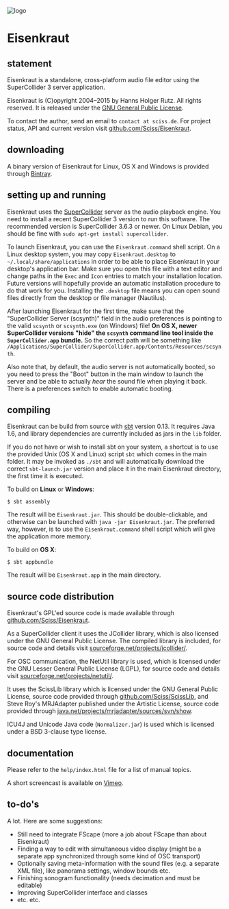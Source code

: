 ![logo](http://sciss.de/eisenkraut/application.png)

# Eisenkraut

## statement

Eisenkraut is a standalone, cross-platform audio file editor using the SuperCollider 3 server application.

Eisenkraut is (C)opyright 2004&ndash;2015 by Hanns Holger Rutz. All rights reserved. It is released under the [GNU General Public License](http://github.com/Sciss/Eisenkraut/blob/master/licenses/Eisenkraut-License.txt).

To contact the author, send an email to `contact at sciss.de`. For project status, API and current version visit [github.com/Sciss/Eisenkraut](http://github.com/Sciss/Eisenkraut).

## downloading

A binary version of Eisenkraut for Linux, OS X and Windows is provided through [Bintray](https://bintray.com/sciss/generic/Eisenkraut).

## setting up and running

Eisenkraut uses the [SuperCollider](http://supercollider.sourceforge.net/) server as the audio playback engine. You need to install a recent SuperCollider 3 version to run this software. The recommended version is SuperCollider 3.6.3 or newer. On Linux Debian, you should be fine with `sudo apt-get install supercollider`.

To launch Eisenkraut, you can use the `Eisenkraut.command` shell script. On a Linux desktop system, you may copy `Eisenkraut.desktop` to `~/.local/share/applications` in order to be able to place Eisenkraut in your desktop's application bar. Make sure you open this file with a text editor and change paths in the `Exec` and `Icon` entries to match your installation location. Future versions will hopefully provide an automatic installation procedure to do that work for you. Installing the `.desktop` file means you can open sound files directly from the desktop or file manager (Nautilus).

After launching Eisenkraut for the first time, make sure that the "SuperCollider Server (scsynth)" field in the audio preferences is pointing to the valid `scsynth` or `scsynth.exe` (on Windows) file! __On OS X, newer SuperCollider versions "hide" the `scsynth` command line tool inside the `SuperCollider.app` bundle.__ So the correct path will be something like `/Applications/SuperCollider/SuperCollider.app/Contents/Resources/scsynth`.

Also note that, by default, the audio server is not automatically booted, so you need to press the "Boot" button in the main window to launch the server and be able to actually _hear_ the sound file when playing it back. There is a preferences switch to enable automatic booting.

## compiling

Eisenkraut can be build from source with [sbt](http://www.scala-sbt.org/#install) version 0.13. It requires Java 1.6, and library dependencies are currently included as jars in the `lib` folder.

If you do not have or wish to install sbt on your system, a shortcut is to use the provided Unix (OS X and Linux) script `sbt` which comes in the main folder. It may be invoked as `./sbt` and will automatically download the correct `sbt-launch.jar` version and place it in the main Eisenkraut directory, the first time it is executed. 

To build on __Linux__ or __Windows__:

    $ sbt assembly

The result will be `Eisenkraut.jar`. This should be double-clickable, and otherwise can be launched with `java -jar Eisenkraut.jar`. The preferred way, however, is to use the `Eisenkraut.command` shell script which will give the application more memory.

To build on __OS X__:

    $ sbt appbundle

The result will be `Eisenkraut.app` in the main directory.

## source code distribution

Eisenkraut's GPL'ed source code is made available through [github.com/Sciss/Eisenkraut](http://github.com/Sciss/Eisenkraut).

As a SuperCollider client it uses the JCollider library, which is also licensed under the GNU General Public License. The compiled library is included, for source code and details visit [sourceforge.net/projects/jcollider/](http://sourceforge.net/projects/jcollider/).

For OSC communication, the NetUtil library is used, which is licensed under the GNU Lesser General Public License (LGPL), for source code and details visit [sourceforge.net/projects/netutil/](http://sourceforge.net/projects/netutil/).

It uses the ScissLib library which is licensed under the GNU General Public License, source code provided through [github.com/Sciss/ScissLib](https://github.com/Sciss/ScissLib), and Steve Roy's MRJAdapter published under the Artistic License, source code provided through [java.net/projects/mrjadapter/sources/svn/show](https://java.net/projects/mrjadapter/sources/svn/show).

ICU4J and Unicode Java code (`Normalizer.jar`) is used which is licensed under a BSD 3-clause type license.

## documentation

Please refer to the `help/index.html` file for a list of manual topics.

A short screencast is available on [Vimeo](https://vimeo.com/26510634).

## to-do's

A lot. Here are some suggestions:

 - Still need to integrate FScape (more a job about FScape than about Eisenkraut)
 - Finding a way to edit with simultaneous video display (might be a separate app synchronized through some kind of OSC transport)
 - Optionally saving meta-information with the sound files (e.g. a separate XML file), like panorama settings, window bounds etc.
 - Finishing sonogram functionality (needs decimation and must be editable)
 - Improving SuperCollider interface and classes
 - etc. etc.
